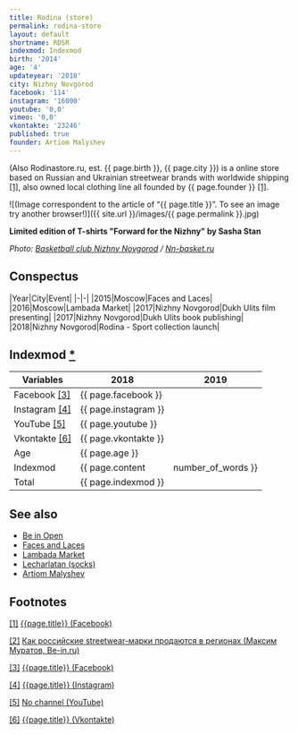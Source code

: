 ```yaml
---
title: Rodina (store)
permalink: rodina-store
layout: default
shortname: RDSR
indexmod: Indexmod
birth: '2014'
age: '4'
updateyear: '2018'
city: Nizhny Novgorod
facebook: '114'
instagram: '16000'
youtube: '0,0'
vimeo: '0,0'
vkontakte: '23246'
published: true
founder: Artiom Malyshev
---
```


(Also Rodinastore.ru, est. {{ page.birth }}, {{ page.city }}) is a online store based on Russian and Ukrainian streetwear brands with worldwide shipping <span id="a1">[\[1\]](#f1)</span>, also owned local clothing line all founded by {{ page.founder }} <span id="a1">[\[1\]](#f1)</span>.

![(Image correspondent to the article of “{{ page.title }}”. To see an image try another browser!)]({{ site.url }}/images/{{ page.permalink }}.jpg)

**Limited edition of T-shirts "Forward for the Nizhny" by Sasha Stan**

*Photo: [Basketball club Nizhny Novgorod](index) / [Nn-basket.ru](http://nn-basket.ru/)*

## Сonspectus

|Year|City|Event|
|-|-|
|2015|Moscow|Faces and Laces|
|2016|Moscow|Lambada Market|
|2017|Nizhny Novgorod|Dukh Ulits film presenting|
|2017|Nizhny Novgorod|Dukh Ulits book publishing|
|2018|Nizhny Novgorod|Rodina - Sport collection launch|

## Indexmod [*](indexmod)

|Variables|2018|2019|
|-|-|-|
|Facebook <span id="a3">[\[3\]](#f3)</span>|{{ page.facebook }}||
|Instagram <span id="a4">[\[4\]](#f4)</span>|{{ page.instagram }}||
|YouTube <span id="a5">[\[5\]](#f5)</span>|{{ page.youtube }}||
|Vkontakte <span id="a6">[\[6\]](#f6)</span>|{{ page.vkontakte }}||
|Age|{{ page.age }}||
|Indexmod|{{ page.content | number_of_words }}||
|Total|{{ page.indexmod }}||

## See also

+ [Be in Open](be-in-open)
+ [Faces and Laces](faces-and-laces)
+ [Lambada Market](lambada-market)
+ [Lecharlatan (socks)](lecharlatan)
+ [Artiom Malyshev](malyshev-artiom)


## Footnotes

[[1]](#a1) <span id="f1"></span> [{{page.title}} (Facebook)](https://www.facebook.com/rodinastoreru)

[[2]](#a2) <span id="f2"></span> [Как российские streetwear-марки продаются в регионах (Максим Муратов, Be-in.ru)](https://www.be-in.ru/people/39085-rodina/)

[[3]](#a3) <span id="f3"></span> [{{page.title}} (Facebook)](https://www.facebook.com/rodinastoreru)

[[4]](#a4) <span id="f4"></span> [{{page.title}} (Instagram)](https://www.instagram.com/rodina_store/)

[[5]](#a5) <span id="f5"></span> [No channel (YouTube)](index)

[[6]](#a6) <span id="f6"></span> [{{page.title}} (Vkontakte)](https://vk.com/rodinastore)
